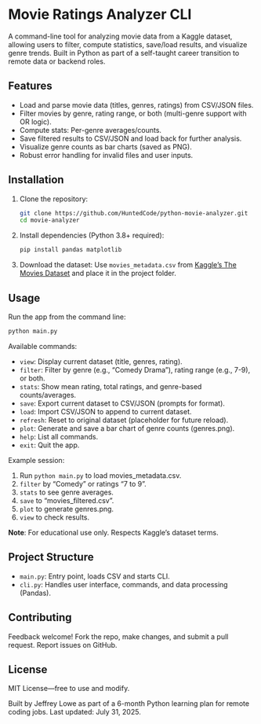 # Movie Ratings Analyzer CLI

A command-line tool for analyzing movie data from a Kaggle dataset, allowing users to filter, compute statistics, save/load results, and visualize genre trends. Built in Python as part of a self-taught career transition to remote data or backend roles.

## Features
- Load and parse movie data (titles, genres, ratings) from CSV/JSON files.
- Filter movies by genre, rating range, or both (multi-genre support with OR logic).
- Compute stats: Per-genre averages/counts.
- Save filtered results to CSV/JSON and load back for further analysis.
- Visualize genre counts as bar charts (saved as PNG).
- Robust error handling for invalid files and user inputs.

## Installation
1. Clone the repository:
   ```bash
   git clone https://github.com/HuntedCode/python-movie-analyzer.git
   cd movie-analyzer
   ```
2. Install dependencies (Python 3.8+ required):
   ```bash
   pip install pandas matplotlib
   ```
3. Download the dataset: Use `movies_metadata.csv` from [Kaggle’s The Movies Dataset](https://www.kaggle.com/datasets/rounakbanik/the-movies-dataset) and place it in the project folder.

## Usage
Run the app from the command line:
```bash
python main.py
```

Available commands:
- `view`: Display current dataset (title, genres, rating).
- `filter`: Filter by genre (e.g., “Comedy Drama”), rating range (e.g., 7-9), or both.
- `stats`: Show mean rating, total ratings, and genre-based counts/averages.
- `save`: Export current dataset to CSV/JSON (prompts for format).
- `load`: Import CSV/JSON to append to current dataset.
- `refresh`: Reset to original dataset (placeholder for future reload).
- `plot`: Generate and save a bar chart of genre counts (genres.png).
- `help`: List all commands.
- `exit`: Quit the app.

Example session:
1. Run `python main.py` to load movies_metadata.csv.
2. `filter` by “Comedy” or ratings “7 to 9”.
3. `stats` to see genre averages.
4. `save` to “movies_filtered.csv”.
5. `plot` to generate genres.png.
6. `view` to check results.

**Note**: For educational use only. Respects Kaggle’s dataset terms.

## Project Structure
- `main.py`: Entry point, loads CSV and starts CLI.
- `cli.py`: Handles user interface, commands, and data processing (Pandas).

## Contributing
Feedback welcome! Fork the repo, make changes, and submit a pull request. Report issues on GitHub.

## License
MIT License—free to use and modify.

Built by Jeffrey Lowe as part of a 6-month Python learning plan for remote coding jobs. Last updated: July 31, 2025.